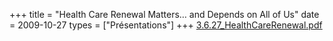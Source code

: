 +++
title = "Health Care Renewal Matters… and Depends on All of Us"
date = 2009-10-27
types = ["Présentations"]
+++
[3.6.27_HealthCareRenewal.pdf](/files/3.6.27_HealthCareRenewal.pdf)
